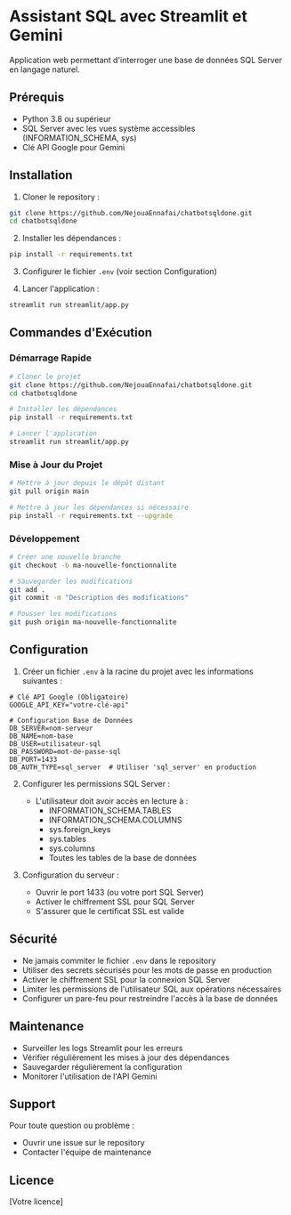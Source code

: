 # Assistant SQL avec Streamlit et Gemini

Application web permettant d'interroger une base de données SQL Server en langage naturel.

## Prérequis

- Python 3.8 ou supérieur
- SQL Server avec les vues système accessibles (INFORMATION_SCHEMA, sys)
- Clé API Google pour Gemini

## Installation

1. Cloner le repository :
```bash
git clone https://github.com/NejouaEnnafai/chatbotsqldone.git
cd chatbotsqldone
```

2. Installer les dépendances :
```bash
pip install -r requirements.txt
```

3. Configurer le fichier `.env` (voir section Configuration)

4. Lancer l'application :
```bash
streamlit run streamlit/app.py
```

## Commandes d'Exécution

### Démarrage Rapide
```bash
# Cloner le projet
git clone https://github.com/NejouaEnnafai/chatbotsqldone.git
cd chatbotsqldone

# Installer les dépendances
pip install -r requirements.txt

# Lancer l'application
streamlit run streamlit/app.py
```

### Mise à Jour du Projet
```bash
# Mettre à jour depuis le dépôt distant
git pull origin main

# Mettre à jour les dépendances si nécessaire
pip install -r requirements.txt --upgrade
```

### Développement
```bash
# Créer une nouvelle branche
git checkout -b ma-nouvelle-fonctionnalite

# Sauvegarder les modifications
git add .
git commit -m "Description des modifications"

# Pousser les modifications
git push origin ma-nouvelle-fonctionnalite
```

## Configuration

1. Créer un fichier `.env` à la racine du projet avec les informations suivantes :

```env
# Clé API Google (Obligatoire)
GOOGLE_API_KEY="votre-clé-api"

# Configuration Base de Données
DB_SERVER=nom-serveur
DB_NAME=nom-base
DB_USER=utilisateur-sql
DB_PASSWORD=mot-de-passe-sql
DB_PORT=1433
DB_AUTH_TYPE=sql_server  # Utiliser 'sql_server' en production
```

2. Configurer les permissions SQL Server :
   - L'utilisateur doit avoir accès en lecture à :
     - INFORMATION_SCHEMA.TABLES
     - INFORMATION_SCHEMA.COLUMNS
     - sys.foreign_keys
     - sys.tables
     - sys.columns
     - Toutes les tables de la base de données

3. Configuration du serveur :
   - Ouvrir le port 1433 (ou votre port SQL Server)
   - Activer le chiffrement SSL pour SQL Server
   - S'assurer que le certificat SSL est valide

## Sécurité

- Ne jamais commiter le fichier `.env` dans le repository
- Utiliser des secrets sécurisés pour les mots de passe en production
- Activer le chiffrement SSL pour la connexion SQL Server
- Limiter les permissions de l'utilisateur SQL aux opérations nécessaires
- Configurer un pare-feu pour restreindre l'accès à la base de données

## Maintenance

- Surveiller les logs Streamlit pour les erreurs
- Vérifier régulièrement les mises à jour des dépendances
- Sauvegarder régulièrement la configuration
- Monitorer l'utilisation de l'API Gemini

## Support

Pour toute question ou problème :
- Ouvrir une issue sur le repository
- Contacter l'équipe de maintenance

## Licence

[Votre licence]
